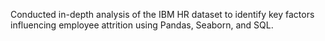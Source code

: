 Conducted in-depth analysis of the IBM HR dataset to identify key factors influencing employee
attrition using Pandas, Seaborn, and SQL.
